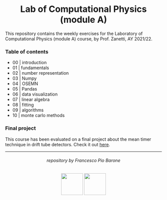 <h1 align="center"> Lab of Computational Physics (module A) </h1>

This repository contains the weekly exercises for the Laboratory of Computational Physics (module A) course, by Prof. Zanetti, AY 2021/22.

### Table of contents

- 00 | introduction
- 01 | fundamentals
- 02 | number representation
- 03 | Numpy
- 04 | OSEMN
- 05 | Pandas
- 06 | data visualization
- 07 | linear algebra
- 08 | fitting
- 09 | algorithms
- 10 | monte carlo methods

### Final project
This course has been evaluated on a final project about the mean timer technique in drift tube detectors. Check it out [here](https://github.com/baronefr/mean-timer-technique-in-drift-tube-detectors).

***

<h6 align="center">repository by Francesco Pio Barone</h6>

<p align="center">
  <img src="https://user-images.githubusercontent.com/62724611/166108058-3bcf5ffe-f5a3-490d-be94-ba848a0248b3.png" alt="" height="70"/>
  <img src="https://user-images.githubusercontent.com/62724611/166108076-98afe0b7-802c-4970-a2d5-bbb997da759c.png" alt="" height="70"/>
</p>
